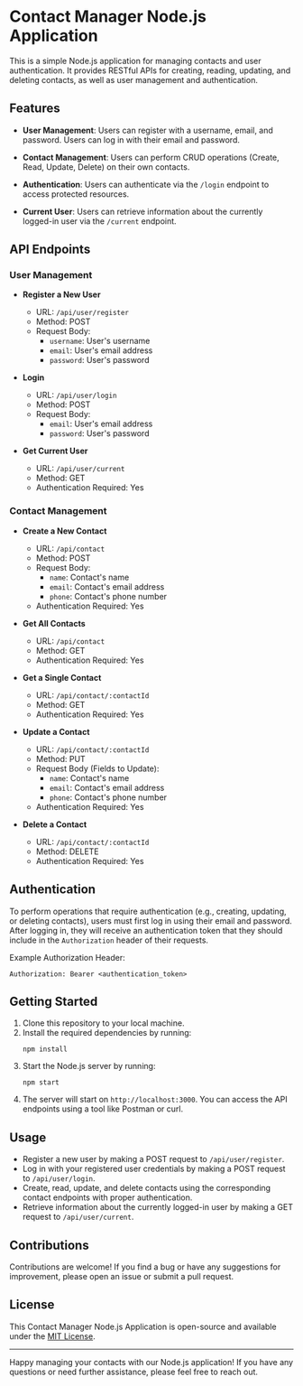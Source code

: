# Contact Manager Node.js Application

This is a simple Node.js application for managing contacts and user authentication. It provides RESTful APIs for creating, reading, updating, and deleting contacts, as well as user management and authentication.

## Features

- **User Management**: Users can register with a username, email, and password. Users can log in with their email and password.

- **Contact Management**: Users can perform CRUD operations (Create, Read, Update, Delete) on their own contacts.

- **Authentication**: Users can authenticate via the `/login` endpoint to access protected resources.

- **Current User**: Users can retrieve information about the currently logged-in user via the `/current` endpoint.

## API Endpoints

### User Management

- **Register a New User**
  - URL: `/api/user/register`
  - Method: POST
  - Request Body:
    - `username`: User's username
    - `email`: User's email address
    - `password`: User's password

- **Login**
  - URL: `/api/user/login`
  - Method: POST
  - Request Body:
    - `email`: User's email address
    - `password`: User's password

- **Get Current User**
  - URL: `/api/user/current`
  - Method: GET
  - Authentication Required: Yes

### Contact Management

- **Create a New Contact**
  - URL: `/api/contact`
  - Method: POST
  - Request Body:
    - `name`: Contact's name
    - `email`: Contact's email address
    - `phone`: Contact's phone number
  - Authentication Required: Yes

- **Get All Contacts**
  - URL: `/api/contact`
  - Method: GET
  - Authentication Required: Yes

- **Get a Single Contact**
  - URL: `/api/contact/:contactId`
  - Method: GET
  - Authentication Required: Yes

- **Update a Contact**
  - URL: `/api/contact/:contactId`
  - Method: PUT
  - Request Body (Fields to Update):
    - `name`: Contact's name
    - `email`: Contact's email address
    - `phone`: Contact's phone number
  - Authentication Required: Yes

- **Delete a Contact**
  - URL: `/api/contact/:contactId`
  - Method: DELETE
  - Authentication Required: Yes

## Authentication

To perform operations that require authentication (e.g., creating, updating, or deleting contacts), users must first log in using their email and password. After logging in, they will receive an authentication token that they should include in the `Authorization` header of their requests.

Example Authorization Header:
```
Authorization: Bearer <authentication_token>
```

## Getting Started

1. Clone this repository to your local machine.
2. Install the required dependencies by running:
   ```
   npm install
   ```
3. Start the Node.js server by running:
   ```
   npm start
   ```
4. The server will start on `http://localhost:3000`. You can access the API endpoints using a tool like Postman or curl.

## Usage

- Register a new user by making a POST request to `/api/user/register`.
- Log in with your registered user credentials by making a POST request to `/api/user/login`.
- Create, read, update, and delete contacts using the corresponding contact endpoints with proper authentication.
- Retrieve information about the currently logged-in user by making a GET request to `/api/user/current`.

## Contributions

Contributions are welcome! If you find a bug or have any suggestions for improvement, please open an issue or submit a pull request.

## License

This Contact Manager Node.js Application is open-source and available under the [MIT License](LICENSE).

---

Happy managing your contacts with our Node.js application! If you have any questions or need further assistance, please feel free to reach out.